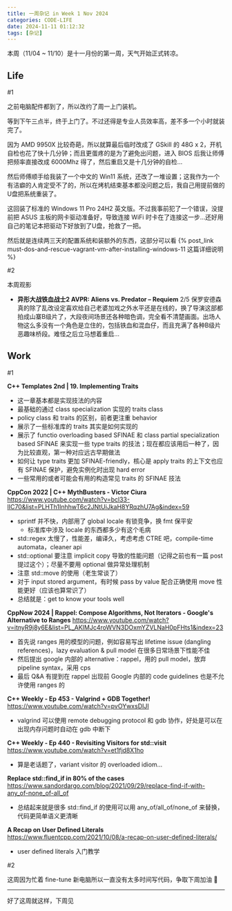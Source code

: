 ```yaml
---
title: 一周杂记 in Week 1 Nov 2024
categories: CODE-LIFE
date: 2024-11-11 01:12:32
tags: [杂记]
---
```

本周（11/04 ~ 11/10）是十一月份的第一周，天气开始正式转凉。

## Life

\#1

之前电脑配件都到了，所以改约了周一上门装机。

等到下午三点半，终于上门了。不过还得是专业人员效率高，差不多一个小时就装完了。

因为 AMD 9950X 比较奇葩，所以就算最后临时改成了 GSkill 的 48G x 2，开机自检也花了快十几分钟；而且更蛋疼的是为了避免出问题，进入 BIOS 后我让师傅把频率直接改成 6000Mhz 得了，然后重启又是十几分钟的自检...

然后师傅顺手给我装了一个中文的 Win11 系统，还改了一堆设置；这我作为一个有洁癖的人肯定受不了的，所以在烤机结束基本都没问题之后，我自己用提前做的U盘把系统重装了。

这回装了标准的 Windows 11 Pro 24H2 英文版。不过我事前犯了一个错误，没提前把 ASUS 主板的网卡驱动准备好，导致连接 WiFi 时卡在了连接这一步...还好用自己的笔记本把驱动下好放到了U盘，抢救了一把。

然后就是连续两三天的配置系统和装额外的东西，这部分可以看 {% post_link must-dos-and-rescue-vagrant-vm-after-installing-windows-11 这篇详细说明 %}

\#2

本周观影

- **异形大战铁血战士2 AVPR: Aliens vs. Predator – Requiem** 2/5 保罗安德森真的除了乱改设定喜欢给自己老婆加戏之外水平还是在线的，换了导演这部都拍成山寨B级片了，大段夜间场景还各种暗色调，完全看不清楚画面。出场人物这么多没有一个角色是立住的，包括铁血和混血仔，而且充满了各种B级片恶趣味桥段。难怪之后立马想着重启…

## Work

\#1

**C++ Templates 2nd | 19. Implementing Traits**

- 这一章基本都是实现技法的内容
- 最基础的通过 class specialization 实现的 traits class
- policy class 和 traits 的区别，前者更注重 behavior
- 展示了一些标准库的 traits 其实是如何实现的
- 展示了 functio overloading based SFINAE 和 class partial specialization based SFINAE 来实现一些 type traits 的技法；现在都应该用后一种了，因为比较直观，第一种对应远古早期做法
- 如何让 type traits 更加 SFINAE-friendly，核心是 apply traits 的上下文也应有 SFINAE 保护，避免实例化时出现 hard error
- 一些常用的或者可能会有用的构造常见 traits 的 SFINAE 技法

**CppCon 2022 | C++ MythBusters - Victor Ciura** https://www.youtube.com/watch?v=bcl33-lIC70&list=PLHTh1InhhwT6c2JNtUiJkaH8YRqzhU7Ag&index=59

- sprintf 并不快，内部用了 global locale 有锁竞争，换 fmt 保平安
    - 标准库中涉及 locale 的东西都多少有这个毛病
- std::regex 太慢了，性能差，编译久，考虑考虑 CTRE 吧，compile-time automata，cleaner api
- std::optional 要注意 implicit copy 导致的性能问题（记得之前也有一篇 post 提过这个）；尽量不要用 optional 做异常处理机制
- 注意 std::move 的使用（老生常谈了）
- 对于 input stored argument，有时候 pass by value 配合正确使用 move 性能更好（应该也算常识了）
- 总结就是：get to know your tools well

**CppNow 2024 | Rappel: Compose Algorithms, Not Iterators - Google's Alternative to Ranges** https://www.youtube.com/watch?v=itnyR9j8y6E&list=PL_AKIMJc4roWVN3DOxmYZVLNaH0pFHts1&index=23

- 首先说 ranges 用的模型的问题，例如容易写出 lifetime issue (dangling references)，lazy evaluation & pull model 在很多日常场景下性能不佳
- 然后提出 google 内部的 alternative：rappel，用的 pull model，放弃 pipeline syntax，采用 cps
- 最后 Q&A 有提到在 rappel 出现前 Google 内部的 code guidelines 也是不允许使用 ranges 的

**C++ Weekly - Ep 453 - Valgrind + GDB Together!** https://www.youtube.com/watch?v=pvOYwxsDIJI

- valgrind 可以使用 remote debugging protocol 和 gdb 协作，好处是可以在出现内存问题时自动在 gdb 中断下

**C++ Weekly - Ep 440 - Revisiting Visitors for std::visit** https://www.youtube.com/watch?v=et1fjd8X1ho

- 算是老话题了，variant visitor 的 overloaded idiom…

**Replace std::find_if in 80% of the cases** https://www.sandordargo.com/blog/2021/09/29/replace-find-if-with-any_of-none_of-all_of

- 总结起来就是很多 std::find_if 的使用可以用 any_of/all_of/none_of 来替换，代码更简单语义更清晰

**A Recap on User Defined Literals** https://www.fluentcpp.com/2021/10/08/a-recap-on-user-defined-literals/

- user defined literals 入门教学

\#2

这周因为忙着 fine-tune 新电脑所以一直没有太多时间写代码，争取下周加油 🤣

---

好了这周就这样，下周见
